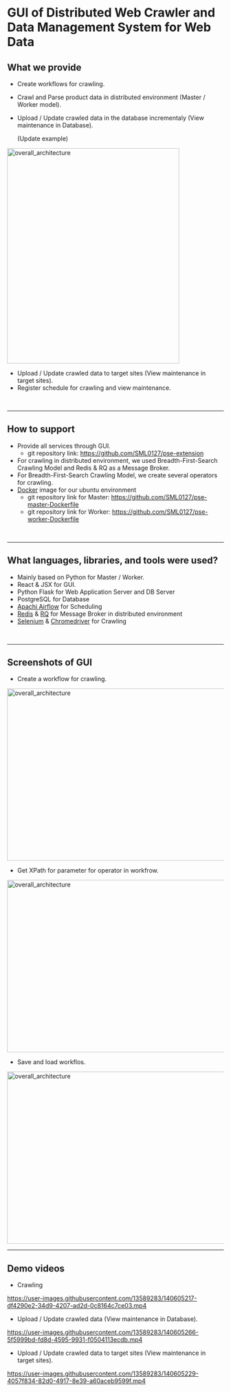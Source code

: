 # GUI of Distributed Web Crawler and Data Management System for Web Data 


## What we provide
- Create workflows for crawling.
- Crawl and Parse product data in distributed environment (Master / Worker model).
- Upload / Update crawled data in the database incrementaly (View maintenance in Database).

   (Update example)
<img width="400" height="500" alt="overall_architecture" src="https://user-images.githubusercontent.com/13589283/140600455-fc2c143e-9d12-4c8c-984f-e1d9b082c9fb.jpg">

- Upload / Update crawled data to target sites (View maintenance in target sites).
- Register schedule for crawling and view maintenance.

<br>

------------
## How to support
- Provide all services through GUI.
   - git repository link: https://github.com/SML0127/pse-extension
- For crawling in distributed environment, we used Breadth-First-Search Crawling Model and Redis & RQ as a Message Broker.
- For Breadth-First-Search Crawling Model, we create several operators for crawling.
- [Docker](https://www.docker.com/) image for our ubuntu environment
   - git repository link for Master: https://github.com/SML0127/pse-master-Dockerfile
   - git repository link for Worker: https://github.com/SML0127/pse-worker-Dockerfile

<br>

------------
## What languages, libraries, and tools were used?
- Mainly based on Python for Master / Worker.
- React & JSX for GUI.
- Python Flask for Web Application Server and DB Server
- PostgreSQL for Database
- [Apachi Airflow](https://airflow.apache.org/) for Scheduling
- [Redis](https://redis.io/) & [RQ](https://python-rq.org/) for Message Broker in distributed environment
- [Selenium](https://www.selenium.dev/) & [Chromedriver](https://chromedriver.chromium.org/downloads) for Crawling

<br>

------------
## Screenshots of GUI
- Create a workflow for crawling.
<img width="1635" height="400" alt="overall_architecture" src="https://user-images.githubusercontent.com/13589283/140605666-554aa847-a258-4a81-bf9d-31994bb48a26.png">

- Get XPath for parameter for operator in workfrow.
<img width="1635" height="400" alt="overall_architecture" src="https://user-images.githubusercontent.com/13589283/140606032-9421a6b7-4620-4a74-a98f-19220551819b">

- Save and load workflos.
<img width="1635" height="400" alt="overall_architecture" src="https://user-images.githubusercontent.com/13589283/140605668-54f0635d-8618-40a3-90be-72db7bd4c79d.png">

<br>

------------
## Demo videos
- Crawling


https://user-images.githubusercontent.com/13589283/140605217-df4290e2-34d9-4207-ad2d-0c8164c7ce03.mp4


- Upload / Update crawled data (View maintenance in Database).


https://user-images.githubusercontent.com/13589283/140605266-5f5999bd-fd8d-4595-9931-f0504113ecdb.mp4



- Upload / Update crawled data to target sites (View maintenance in target sites).

https://user-images.githubusercontent.com/13589283/140605229-4057f834-82d0-4917-8e39-a60aceb9599f.mp4



